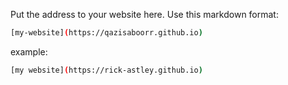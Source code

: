 Put the address to your website here. Use this markdown format:

```bash
[my-website](https://qazisaboorr.github.io)
```

example:
```bash
[my website](https://rick-astley.github.io)
```